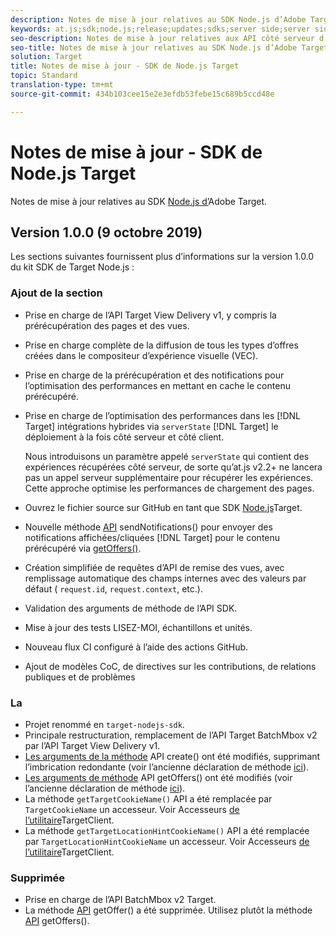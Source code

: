 ```yaml
---
description: Notes de mise à jour relatives au SDK Node.js d’Adobe Target
keywords: at.js;sdk;node.js;release;updates;sdks;server side;server side;server side;server side;nodejs
seo-description: Notes de mise à jour relatives aux API côté serveur d’Adobe Target.
seo-title: Notes de mise à jour relatives au SDK Node.js d’Adobe Target.
solution: Target
title: Notes de mise à jour - SDK de Node.js Target
topic: Standard
translation-type: tm+mt
source-git-commit: 434b103cee15e2e3efdb53febe15c689b5ccd48e

---
```



# Notes de mise à jour - SDK de Node.js Target

Notes de mise à jour relatives au SDK [Node.js d’](https://github.com/adobe/target-nodejs-sdk)Adobe Target.

## Version 1.0.0 (9 octobre 2019)

Les sections suivantes fournissent plus d’informations sur la version 1.0.0 du kit SDK de Target Node.js :

### Ajout de la section

* Prise en charge de l’API Target View Delivery v1, y compris la prérécupération des pages et des vues.
* Prise en charge complète de la diffusion de tous les types d’offres créées dans le compositeur d’expérience visuelle (VEC).
* Prise en charge de la prérécupération et des notifications pour l’optimisation des performances en mettant en cache le contenu prérécupéré.
* Prise en charge de l’optimisation des performances dans les [!DNL Target] intégrations hybrides via `serverState` [!DNL Target] le déploiement à la fois côté serveur et côté client.

   Nous introduisons un paramètre appelé `serverState` qui contient des expériences récupérées côté serveur, de sorte qu’at.js v2.2+ ne lancera pas un appel serveur supplémentaire pour récupérer les expériences. Cette approche optimise les performances de chargement des pages.

* Ouvrez le fichier source sur GitHub en tant que SDK [Node.js](https://github.com/adobe/target-nodejs-sdk)Target.
* Nouvelle méthode [API](https://git.corp.adobe.com/anischev/target-nodejs-sdk/blob/TNT-33695/README.md#targetclientsendnotifications) sendNotifications() pour envoyer des notifications affichées/cliquées [!DNL Target] pour le contenu prérécupéré via [getOffers()](https://git.corp.adobe.com/anischev/target-nodejs-sdk/blob/TNT-33695/README.md#targetclientgetoffers).
* Création simplifiée de requêtes d’API de remise des vues, avec remplissage automatique des champs internes avec des valeurs par défaut ( `request.id`, `request.context`, etc.).
* Validation des arguments de méthode de l’API SDK.
* Mise à jour des tests LISEZ-MOI, échantillons et unités.
* Nouveau flux CI configuré à l’aide des actions GitHub.
* Ajout de modèles CoC, de directives sur les contributions, de relations publiques et de problèmes

### La 

* Projet renommé en `target-nodejs-sdk`.
* Principale restructuration, remplacement de l’API Target BatchMbox v2 par l’API Target View Delivery v1.
* [Les arguments de la méthode](https://git.corp.adobe.com/anischev/target-nodejs-sdk/blob/TNT-33695/README.md#targetclientcreate) API create() ont été modifiés, supprimant l’imbrication redondante (voir l’ancienne déclaration de méthode [ici](https://www.npmjs.com/package/@adobe/target-node-client#targetnodeclientcreate)).
* [Les arguments de méthode](https://git.corp.adobe.com/anischev/target-nodejs-sdk/blob/TNT-33695/README.md#targetclientgetoffers) API getOffers() ont été modifiés (voir l’ancienne déclaration de méthode [ici](https://www.npmjs.com/package/@adobe/target-node-client#targetnodeclientgetoffers)).
* La méthode `getTargetCookieName()` API a été remplacée par `TargetCookieName` un accesseur. Voir Accesseurs [de l’utilitaire](https://git.corp.adobe.com/anischev/target-nodejs-sdk/blob/TNT-33695/README.md#targetclient-utility-accessors)TargetClient.
* La méthode `getTargetLocationHintCookieName()` API a été remplacée par `TargetLocationHintCookieName` un accesseur.  Voir Accesseurs [de l’utilitaire](https://git.corp.adobe.com/anischev/target-nodejs-sdk/blob/TNT-33695/README.md#targetclient-utility-accessors)TargetClient.

### Supprimée

* Prise en charge de l’API BatchMbox v2 Target.
* La méthode [API](https://www.npmjs.com/package/@adobe/target-node-client#targetnodeclientgetoffer) getOffer() a été supprimée. Utilisez plutôt la méthode [API](https://git.corp.adobe.com/anischev/target-nodejs-sdk/blob/TNT-33695/README.md#targetclientgetoffers) getOffers().

